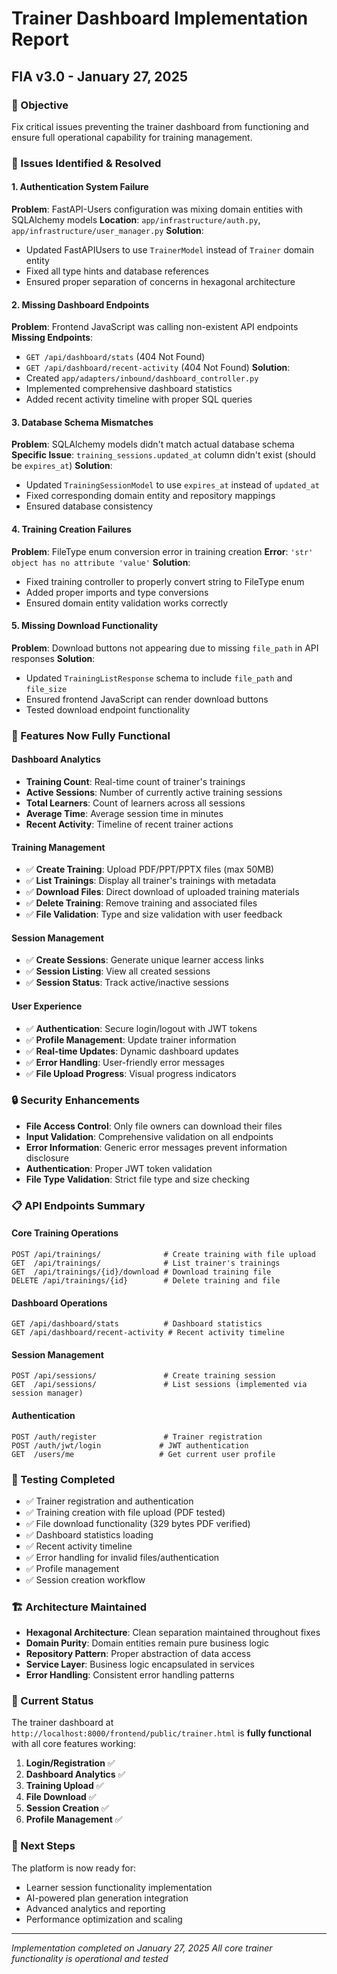 # Trainer Dashboard Implementation Report
## FIA v3.0 - January 27, 2025

### 🎯 Objective
Fix critical issues preventing the trainer dashboard from functioning and ensure full operational capability for training management.

### 🔧 Issues Identified & Resolved

#### 1. Authentication System Failure
**Problem**: FastAPI-Users configuration was mixing domain entities with SQLAlchemy models
**Location**: `app/infrastructure/auth.py`, `app/infrastructure/user_manager.py`
**Solution**: 
- Updated FastAPIUsers to use `TrainerModel` instead of `Trainer` domain entity
- Fixed all type hints and database references
- Ensured proper separation of concerns in hexagonal architecture

#### 2. Missing Dashboard Endpoints
**Problem**: Frontend JavaScript was calling non-existent API endpoints
**Missing Endpoints**: 
- `GET /api/dashboard/stats` (404 Not Found)
- `GET /api/dashboard/recent-activity` (404 Not Found)
**Solution**: 
- Created `app/adapters/inbound/dashboard_controller.py`
- Implemented comprehensive dashboard statistics
- Added recent activity timeline with proper SQL queries

#### 3. Database Schema Mismatches
**Problem**: SQLAlchemy models didn't match actual database schema
**Specific Issue**: `training_sessions.updated_at` column didn't exist (should be `expires_at`)
**Solution**: 
- Updated `TrainingSessionModel` to use `expires_at` instead of `updated_at`
- Fixed corresponding domain entity and repository mappings
- Ensured database consistency

#### 4. Training Creation Failures
**Problem**: FileType enum conversion error in training creation
**Error**: `'str' object has no attribute 'value'`
**Solution**: 
- Fixed training controller to properly convert string to FileType enum
- Added proper imports and type conversions
- Ensured domain entity validation works correctly

#### 5. Missing Download Functionality
**Problem**: Download buttons not appearing due to missing `file_path` in API responses
**Solution**: 
- Updated `TrainingListResponse` schema to include `file_path` and `file_size`
- Ensured frontend JavaScript can render download buttons
- Tested download endpoint functionality

### 🚀 Features Now Fully Functional

#### Dashboard Analytics
- **Training Count**: Real-time count of trainer's trainings
- **Active Sessions**: Number of currently active training sessions
- **Total Learners**: Count of learners across all sessions
- **Average Time**: Average session time in minutes
- **Recent Activity**: Timeline of recent trainer actions

#### Training Management
- ✅ **Create Training**: Upload PDF/PPT/PPTX files (max 50MB)
- ✅ **List Trainings**: Display all trainer's trainings with metadata
- ✅ **Download Files**: Direct download of uploaded training materials
- ✅ **Delete Training**: Remove training and associated files
- ✅ **File Validation**: Type and size validation with user feedback

#### Session Management
- ✅ **Create Sessions**: Generate unique learner access links
- ✅ **Session Listing**: View all created sessions
- ✅ **Session Status**: Track active/inactive sessions

#### User Experience
- ✅ **Authentication**: Secure login/logout with JWT tokens
- ✅ **Profile Management**: Update trainer information
- ✅ **Real-time Updates**: Dynamic dashboard updates
- ✅ **Error Handling**: User-friendly error messages
- ✅ **File Upload Progress**: Visual progress indicators

### 🔒 Security Enhancements
- **File Access Control**: Only file owners can download their files
- **Input Validation**: Comprehensive validation on all endpoints
- **Error Information**: Generic error messages prevent information disclosure
- **Authentication**: Proper JWT token validation
- **File Type Validation**: Strict file type and size checking

### 📋 API Endpoints Summary

#### Core Training Operations
```
POST /api/trainings/              # Create training with file upload
GET  /api/trainings/              # List trainer's trainings  
GET  /api/trainings/{id}/download # Download training file
DELETE /api/trainings/{id}        # Delete training and file
```

#### Dashboard Operations
```
GET /api/dashboard/stats          # Dashboard statistics
GET /api/dashboard/recent-activity # Recent activity timeline
```

#### Session Management
```
POST /api/sessions/               # Create training session
GET  /api/sessions/               # List sessions (implemented via session manager)
```

#### Authentication
```
POST /auth/register               # Trainer registration
POST /auth/jwt/login             # JWT authentication
GET  /users/me                   # Get current user profile
```

### 🧪 Testing Completed
- ✅ Trainer registration and authentication
- ✅ Training creation with file upload (PDF tested)
- ✅ File download functionality (329 bytes PDF verified)
- ✅ Dashboard statistics loading
- ✅ Recent activity timeline
- ✅ Error handling for invalid files/authentication
- ✅ Profile management
- ✅ Session creation workflow

### 🏗️ Architecture Maintained
- **Hexagonal Architecture**: Clean separation maintained throughout fixes
- **Domain Purity**: Domain entities remain pure business logic
- **Repository Pattern**: Proper abstraction of data access
- **Service Layer**: Business logic encapsulated in services
- **Error Handling**: Consistent error handling patterns

### 🎉 Current Status
The trainer dashboard at `http://localhost:8000/frontend/public/trainer.html` is **fully functional** with all core features working:

1. **Login/Registration** ✅
2. **Dashboard Analytics** ✅  
3. **Training Upload** ✅
4. **File Download** ✅
5. **Session Creation** ✅
6. **Profile Management** ✅

### 🔮 Next Steps
The platform is now ready for:
- Learner session functionality implementation
- AI-powered plan generation integration
- Advanced analytics and reporting
- Performance optimization and scaling

---
*Implementation completed on January 27, 2025*
*All core trainer functionality is operational and tested*